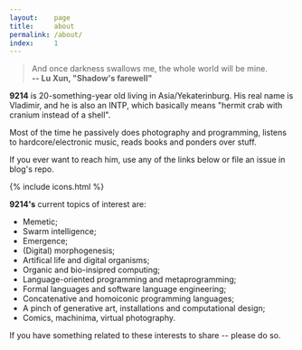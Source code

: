 ```yaml
---
layout:    page
title:     about
permalink: /about/
index:     1
---
```


> And once darkness swallows me, the whole world will be mine. <br> 
**-- Lu Xun, "Shadow's farewell"**

**9214** is 20-something-year old living in Asia/Yekaterinburg. His real name is Vladimir, and he is also an INTP, which basically means "hermit crab with cranium instead of a shell". 

Most of the time he passively does photography and programming, listens to hardcore/electronic music, reads books and ponders over stuff.

If you ever want to reach him, use any of the links below or file an issue in blog's repo.

{% include icons.html %} <br>

**9214's** current topics of interest are:
- Memetic;
- Swarm intelligence;
- Emergence;
- (Digital) morphogenesis;
- Artifical life and digital organisms;
- Organic and bio-insipred computing;
- Language-oriented programming and metaprogramming;
- Formal languages and software language engineering;
- Concatenative and homoiconic programming languages;
- A pinch of generative art, installations and computational design;
- Comics, machinima, virtual photography.

If you have something related to these interests to share -- please do so.
